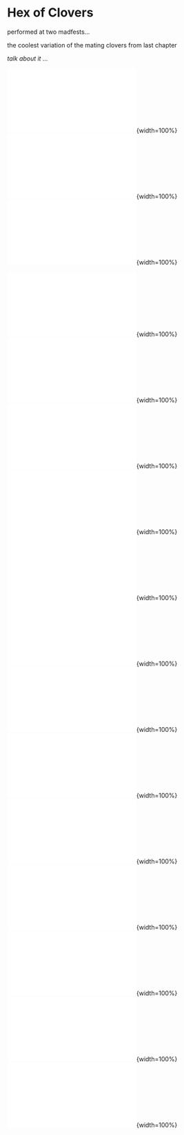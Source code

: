 # Hex of Clovers


performed at two madfests...

the coolest variation of the mating clovers from last chapter

<i> talk about it ... </i>


![](./media/hexclover/pages/hc-1.pdf){width=100%}
![](./media/hexclover/pages/hc-4.pdf){width=100%}
![](./media/hexclover/pages/hc-3.pdf){width=100%}

![](./media/hexclover/pages/hc-5.pdf){width=100%}
![](./media/hexclover/pages/hc-6.pdf){width=100%}
![](./media/hexclover/pages/hc-7.pdf){width=100%}
![](./media/hexclover/pages/hc-8.pdf){width=100%}
![](./media/hexclover/pages/hc-9.pdf){width=100%}
![](./media/hexclover/pages/hc-10.pdf){width=100%}
![](./media/hexclover/pages/hc-11.pdf){width=100%}
![](./media/hexclover/pages/hc-12.pdf){width=100%}
![](./media/hexclover/pages/hc-13.pdf){width=100%}
![](./media/hexclover/pages/hc-14.pdf){width=100%}
![](./media/hexclover/pages/hc-15.pdf){width=100%}
![](./media/hexclover/pages/hc-16.pdf){width=100%}
![](./media/hexclover/pages/hc-17.pdf){width=100%}

